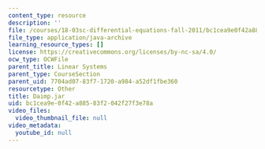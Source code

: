 ```yaml
---
content_type: resource
description: ''
file: /courses/18-03sc-differential-equations-fall-2011/bc1cea9e0f42a88583f2042f27f3e78a_Daimp.jar
file_type: application/java-archive
learning_resource_types: []
license: https://creativecommons.org/licenses/by-nc-sa/4.0/
ocw_type: OCWFile
parent_title: Linear Systems
parent_type: CourseSection
parent_uid: 7704ad07-83f7-1720-a984-a52df1fbe360
resourcetype: Other
title: Daimp.jar
uid: bc1cea9e-0f42-a885-83f2-042f27f3e78a
video_files:
  video_thumbnail_file: null
video_metadata:
  youtube_id: null
---
```

